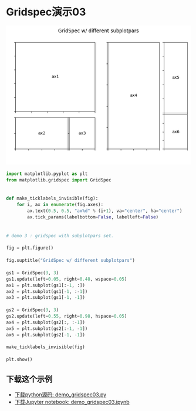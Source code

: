 # Gridspec演示03

![Gridspec演示03](/static/images/gallery/sphx_glr_demo_gridspec03_001.png)

```python
import matplotlib.pyplot as plt
from matplotlib.gridspec import GridSpec


def make_ticklabels_invisible(fig):
    for i, ax in enumerate(fig.axes):
        ax.text(0.5, 0.5, "ax%d" % (i+1), va="center", ha="center")
        ax.tick_params(labelbottom=False, labelleft=False)


# demo 3 : gridspec with subplotpars set.

fig = plt.figure()

fig.suptitle("GridSpec w/ different subplotpars")

gs1 = GridSpec(3, 3)
gs1.update(left=0.05, right=0.48, wspace=0.05)
ax1 = plt.subplot(gs1[:-1, :])
ax2 = plt.subplot(gs1[-1, :-1])
ax3 = plt.subplot(gs1[-1, -1])

gs2 = GridSpec(3, 3)
gs2.update(left=0.55, right=0.98, hspace=0.05)
ax4 = plt.subplot(gs2[:, :-1])
ax5 = plt.subplot(gs2[:-1, -1])
ax6 = plt.subplot(gs2[-1, -1])

make_ticklabels_invisible(fig)

plt.show()
```

## 下载这个示例
            
- [下载python源码: demo_gridspec03.py](https://matplotlib.org/_downloads/demo_gridspec03.py)
- [下载Jupyter notebook: demo_gridspec03.ipynb](https://matplotlib.org/_downloads/demo_gridspec03.ipynb)